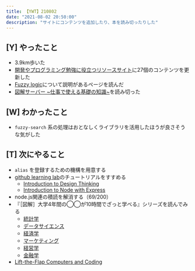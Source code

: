 ```yaml
---
title: 【YWT】210802
date: "2021-08-02 20:50:00"
description: "サイトにコンテンツを追加したり、本を読み切ったりした"
---
```


## [Y] やったこと

- 3.9km歩いた
- [開発やプログラミング勉強に役立つリソースサイト](https://rod.expfrom.me/)に27個のコンテンツを更新した
- [Fuzzy logic](https://zetawiki.com/wiki/%ED%8D%BC%EC%A7%80_%EB%85%BC%EB%A6%AC)について説明があるページを読んだ
- [図解サーバー ~仕事で使える基礎の知識~](https://gist.github.com/LeeDDHH/1424ba23082aaf192f7934dfc5464e7a)を読み切った

## [W] わかったこと

- `fuzzy-search` 系の処理はおとなしくライブラリを活用したほうが良さそうな気がした

## [T] 次にやること

- `alias` を登録するための機構を用意する
- [github learning lab](https://lab.github.com/githubtraining)のチュートリアルをすすめる
  - [Introduction to Design Thinking](https://lab.github.com/githubtraining/introduction-to-design-thinking)
  - [Introduction to Node with Express](https://lab.github.com/everydeveloper/introduction-to-node-with-express)
- node.js関連の積読を解消する（69/200）
- 『［図解］大学4年間の◯◯が10時間でざっと学べる』シリーズを読んでみる
  - [統計学](https://www.amazon.co.jp/dp/B07PXB4NN9)
  - [データサイエンス](https://www.amazon.co.jp/dp/B07XNW3TQM)
  - [経済学](https://www.amazon.co.jp/dp/B01KNLFHH6)
  - [マーケティング](https://www.amazon.co.jp/dp/B07BNC2SV3)
  - [経営学](https://www.amazon.co.jp/dp/B071SKDF3L)
  - [金融学](https://www.amazon.co.jp/dp/B07BB6Z7FW)
- [Lift-the-Flap Computers and Coding](https://www.amazon.co.jp/dp/1409591514)
